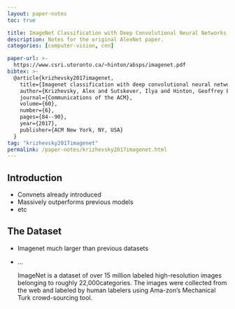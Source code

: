 ```yaml
---
layout: paper-notes
toc: true

title: ImageNet Classification with Deep Convolutional Neural Networks
description: Notes for the original AlexNet paper.
categories: [computer-vision, cnn]

paper-url: >-
  https://www.csri.utoronto.ca/~hinton/absps/imagenet.pdf
bibtex: >-
  @article{krizhevsky2017imagenet,
    title={Imagenet classification with deep convolutional neural networks},
    author={Krizhevsky, Alex and Sutskever, Ilya and Hinton, Geoffrey E},
    journal={Communications of the ACM},
    volume={60},
    number={6},
    pages={84--90},
    year={2017},
    publisher={ACM New York, NY, USA}
  }
tag: "krizhevsky2017imagenet"
permalink: /paper-notes/krizhevsky2017imagenet.html
---
```


## Introduction

- Convnets already introduced
- Massively outperforms previous models
- etc

## The Dataset

- Imagenet much larger than previous datasets

- ...

  ImageNet is a dataset of over 15 million labeled high-resolution images belonging to roughly 22,000categories.  The images were collected from the web and labeled by human labelers using Ama-zon’s Mechanical Turk crowd-sourcing tool.  
